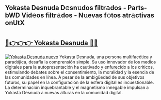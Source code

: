 ## Yokasta Desnuda D𝚎sn𝚞dos filtr𝚊dos - Parts-bWD Vid𝚎os filtr𝚊dos - N𝚞evas f𝚘tos atr𝚊ctivas onUtX

# <h2><a href="http://mbavubn.tromn.icu/?c=Yokasta+Desnuda">🔗👉👉👉 Yokasta Desnuda 🔗🔗</a></h2>

[![Yokasta Desnuda nuevo](https://i.imgur.com/pEAQMta.gif)](http://mbavubn.tromn.icu/?c=Yokasta+Desnuda)
Yokasta Desnuda, una persona multifacética y paradójica, desafía la comprensión simple. Su uso innovador de los medios digitales para la autopresentación ha cautivado y enfurecido a los críticos, estimulando debates sobre el consentimiento, la moralidad y la esencia de las comunidades en línea. A pesar de la ambigüedad de sus objetivos futuros, su papel en la configuración de la esfera digital es incuestionable. La determinación inquebrantable y el magnetismo innegable impulsan a Yokasta Desnuda a nuevas alturas en la comunidad digital.
